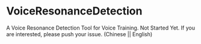 # VoiceResonanceDetection
A Voice Resonance Detection Tool for Voice Training. Not Started Yet. If you are interested, please push your issue. (Chinese || English)
